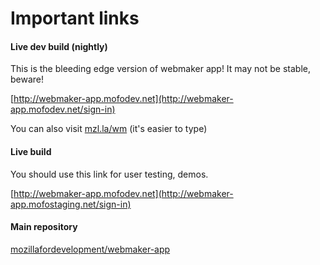 # Important links

#### Live dev build (nightly)
This is the bleeding edge version of webmaker app! It may not be stable, beware!

[http://webmaker-app.mofodev.net](http://webmaker-app.mofodev.net/sign-in)

You can also visit [mzl.la/wm](mzl.la/wm) (it's easier to type)

#### Live build
You should use this link for user testing, demos.

[http://webmaker-app.mofodev.net](http://webmaker-app.mofostaging.net/sign-in)


#### Main repository
[mozillafordevelopment/webmaker-app](https://github.com/mozillafordevelopment/webmaker-app)
